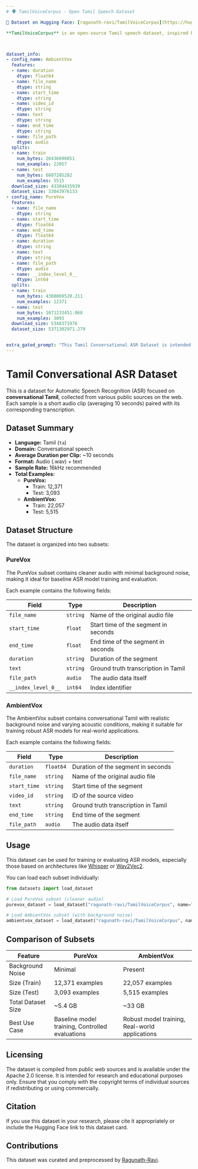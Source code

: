 ```yaml
---
# 🗣️ TamilVoiceCorpus - Open Tamil Speech Dataset

📍 Dataset on Hugging Face: [ragunath-ravi/TamilVoiceCorpus](https://huggingface.co/datasets/ragunath-ravi/TamilVoiceCorpus)

**TamilVoiceCorpus** is an open-source Tamil speech dataset, inspired by Common Voice, and built from publicly available sources. It is intended for use in training and evaluating automatic speech recognition (ASR) systems and other speech processing models for the Tamil language.



dataset_info:
- config_name: AmbientVox
  features:
  - name: duration
    dtype: float64
  - name: file_name
    dtype: string
  - name: start_time
    dtype: string
  - name: video_id
    dtype: string
  - name: text
    dtype: string
  - name: end_time
    dtype: string
  - name: file_path
    dtype: audio
  splits:
  - name: train
    num_bytes: 26436690851
    num_examples: 22057
  - name: test
    num_bytes: 6607285282
    num_examples: 5515
  download_size: 43304415939
  dataset_size: 33043976133
- config_name: PureVox
  features:
  - name: file_name
    dtype: string
  - name: start_time
    dtype: float64
  - name: end_time
    dtype: float64
  - name: duration
    dtype: string
  - name: text
    dtype: string
  - name: file_path
    dtype: audio
  - name: __index_level_0__
    dtype: int64
  splits:
  - name: train
    num_bytes: 4300069520.211
    num_examples: 12371
  - name: test
    num_bytes: 1071233451.068
    num_examples: 3093
  download_size: 5348371976
  dataset_size: 5371302971.279


extra_gated_prompt: "This Tamil Conversational ASR Dataset is intended for research and educational purposes only. By requesting access, you agree to use this dataset solely for non-commercial research activities and to properly cite it in any resulting publications."
---
```




# Tamil Conversational ASR Dataset

This is a dataset for Automatic Speech Recognition (ASR) focused on **conversational Tamil**, collected from various public sources on the web. Each sample is a short audio clip (averaging 10 seconds) paired with its corresponding transcription.

## Dataset Summary

- **Language:** Tamil (`ta`)
- **Domain:** Conversational speech
- **Average Duration per Clip:** ~10 seconds
- **Format:** Audio (.wav) + text
- **Sample Rate:** 16kHz recommended
- **Total Examples:**
  - **PureVox:**
    - Train: 12,371
    - Test: 3,093
  - **AmbientVox:**
    - Train: 22,057
    - Test: 5,515

## Dataset Structure

The dataset is organized into two subsets:

### PureVox
The PureVox subset contains cleaner audio with minimal background noise, making it ideal for baseline ASR model training and evaluation.

Each example contains the following fields:

| Field         | Type     | Description                                  |
|---------------|----------|----------------------------------------------|
| `file_name`   | `string` | Name of the original audio file              |
| `start_time`  | `float`  | Start time of the segment in seconds         |
| `end_time`    | `float`  | End time of the segment in seconds           |
| `duration`    | `string` | Duration of the segment                      |
| `text`        | `string` | Ground truth transcription in Tamil          |
| `file_path`   | `audio`  | The audio data itself                        |
| `__index_level_0__` | `int64` | Index identifier                        |

### AmbientVox
The AmbientVox subset contains conversational Tamil with realistic background noise and varying acoustic conditions, making it suitable for training robust ASR models for real-world applications.

Each example contains the following fields:

| Field         | Type     | Description                                  |
|---------------|----------|----------------------------------------------|
| `duration`    | `float64`| Duration of the segment in seconds           |
| `file_name`   | `string` | Name of the original audio file              |
| `start_time`  | `string` | Start time of the segment                    |
| `video_id`    | `string` | ID of the source video                       |
| `text`        | `string` | Ground truth transcription in Tamil          |
| `end_time`    | `string` | End time of the segment                      |
| `file_path`   | `audio`  | The audio data itself                        |

## Usage

This dataset can be used for training or evaluating ASR models, especially those based on architectures like [Whisper](https://github.com/openai/whisper) or [Wav2Vec2](https://huggingface.co/models?pipeline_tag=automatic-speech-recognition&sort=downloads).

You can load each subset individually:

```python
from datasets import load_dataset

# Load PureVox subset (cleaner audio)
purevox_dataset = load_dataset("ragunath-ravi/TamilVoiceCorpus", name="PureVox")

# Load AmbientVox subset (with background noise)
ambientvox_dataset = load_dataset("ragunath-ravi/TamilVoiceCorpus", name="AmbientVox")
```

## Comparison of Subsets

| Feature | PureVox | AmbientVox |
|---------|---------|------------|
| Background Noise | Minimal | Present |
| Size (Train) | 12,371 examples | 22,057 examples |
| Size (Test) | 3,093 examples | 5,515 examples |
| Total Dataset Size | ~5.4 GB | ~33 GB |
| Best Use Case | Baseline model training, Controlled evaluations | Robust model training, Real-world applications |

## Licensing

The dataset is compiled from public web sources and is available under the Apache 2.0 license. It is intended for research and educational purposes only. Ensure that you comply with the copyright terms of individual sources if redistributing or using commercially.

## Citation

If you use this dataset in your research, please cite it appropriately or include the Hugging Face link to this dataset card.

## Contributions

This dataset was curated and preprocessed by [Ragunath-Ravi](https://huggingface.co/ragunath-ravi).
